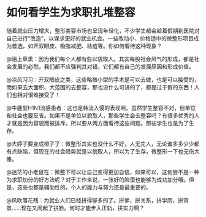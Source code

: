 # 如何看学生为求职扎堆整容

随着就业压力增大，整形美容市场也呈现年轻化，不少学生都会趁着假期到医院对自己进行“改造”，以谋求更好的就业机会。一些改动小、价格适中的微整形项目成为首选，如开双眼皮、吸脂减肥、祛痘等。你如何看待这种现象？ 

@陌上草熏：因为我们每个人都有些以貌取人。其实每股社会风气的形成，都是社会发展的必然，我们都不应强判其对错，它们都有自己的发展原因和形成价值。 

@凉风习习：开双眼皮之类，这些略微小型的手术是可以去做，也是可以接受的，而如果去大面积、大范围的去整容，那也没什么可讲的了，都是过于假的东西！人们也相对很难接受了！ 

@牛鹿型H1N1流感患者：这也是韩流入侵的表现啊。虽然学生整容不对，但单位和社会也要反省。如果不是单位以貌取人，那些学生会去整容吗？有很多优秀的人才就是因为容貌而被排斥。所以要从两方面看待这些问题。那些学生也是为了生存。 

@大婷子要变成橙子了：微整形其实也没什么不好，人无完人，无论谁多多少少都有点缺陷，但现在的社会趋势就是以貌取人，所以为了生存，微整形一下也无伤大雅。 

@迷茫的小老鼠在：微整下可以让自己变得更加自信，如果可以，这何尝不是一种为求职加分的好方法呢？对于工作来说，一张好的脸蛋也能够为成功加分哦。但是，这些也都是辅助性的，个人的能力与努力还是最重要的。 

@风吹落花残：为就业人们已经拼得够多的了。拼爹，拼关系，拼学历，拼背景……现在又闹起了拼脸。何时才能步入正轨，拼实力啊？